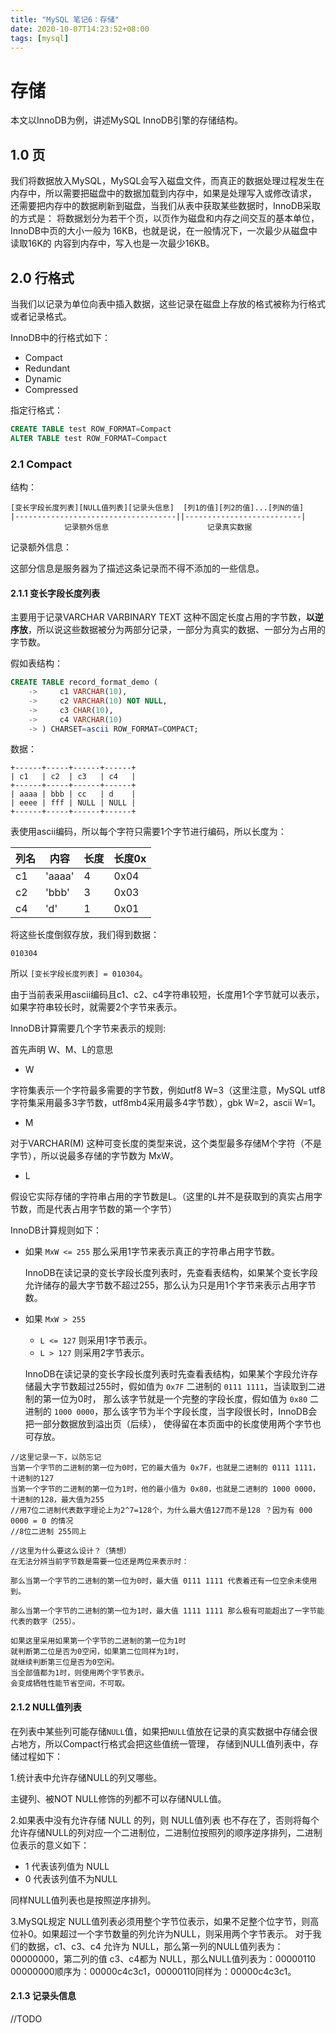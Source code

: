 ```yaml
---
title: "MySQL 笔记6：存储"
date: 2020-10-07T14:23:52+08:00
tags: [mysql]
---
```

<!--more-->
# 存储
本文以InnoDB为例，讲述MySQL InnoDB引擎的存储结构。

## 1.0 页
我们将数据放入MySQL，MySQL会写入磁盘文件，而真正的数据处理过程发生在内存中，所以需要把磁盘中的数据加载到内存中，如果是处理写入或修改请求，
还需要把内存中的数据刷新到磁盘，当我们从表中获取某些数据时，InnoDB采取的方式是：
将数据划分为若干个页，以页作为磁盘和内存之间交互的基本单位，InnoDB中页的大小一般为 16KB，也就是说，在一般情况下，一次最少从磁盘中读取16K的
内容到内存中，写入也是一次最少16KB。

## 2.0 行格式

当我们以记录为单位向表中插入数据，这些记录在磁盘上存放的格式被称为行格式或者记录格式。

InnoDB中的行格式如下：
- Compact
- Redundant
- Dynamic
- Compressed

指定行格式：

```sql
CREATE TABLE test ROW_FORMAT=Compact
ALTER TABLE test ROW_FORMAT=Compact
```

### 2.1 Compact

结构：
```shell
[变长字段长度列表][NULL值列表][记录头信息]  [列1的值][列2的值]...[列N的值]
|------------------------------------||--------------------------|
            记录额外信息                      记录真实数据
```

记录额外信息：

这部分信息是服务器为了描述这条记录而不得不添加的一些信息。

#### 2.1.1 变长字段长度列表

主要用于记录VARCHAR VARBINARY TEXT 这种不固定长度占用的字节数，**以逆序放**，所以说这些数据被分为两部分记录，一部分为真实的数据、一部分为占用的字节数。

假如表结构：
```sql
CREATE TABLE record_format_demo (
    ->     c1 VARCHAR(10),
    ->     c2 VARCHAR(10) NOT NULL,
    ->     c3 CHAR(10),
    ->     c4 VARCHAR(10)
    -> ) CHARSET=ascii ROW_FORMAT=COMPACT;
```

数据：

```shell
+------+-----+------+------+
| c1   | c2  | c3   | c4   |
+------+-----+------+------+
| aaaa | bbb | cc   | d    |
| eeee | fff | NULL | NULL |
+------+-----+------+------+
```

表使用ascii编码，所以每个字符只需要1个字节进行编码，所以长度为：


|列名|内容|长度|长度0x|
|----|----|----|----|
|c1|'aaaa'|4|0x04|
|c2|'bbb'|3|0x03|
|c4|'d'|1|0x01|

将这些长度倒叙存放，我们得到数据：
```shell
010304
```
所以 `[变长字段长度列表] = 010304`。

由于当前表采用ascii编码且c1、c2、c4字符串较短，长度用1个字节就可以表示，如果字符串较长时，就需要2个字节来表示。

InnoDB计算需要几个字节来表示的规则:

首先声明 W、M、L的意思
- W 

字符集表示一个字符最多需要的字节数，例如utf8 W=3（这里注意，MySQL utf8字符集采用最多3字节数，utf8mb4采用最多4字节数），gbk W=2，ascii W=1。

- M

对于VARCHAR(M) 这种可变长度的类型来说，这个类型最多存储M个字符（不是字节），所以说最多存储的字节数为 MxW。

- L

假设它实际存储的字符串占用的字节数是L。（这里的L并不是获取到的真实占用字节数，而是代表占用字节数的第一个字节）

InnoDB计算规则如下：

- 如果 `MxW <= 255` 那么采用1字节来表示真正的字符串占用字节数。 

  InnoDB在读记录的变长字段长度列表时，先查看表结构，如果某个变长字段允许储存的最大字节数不超过255，那么认为只是用1个字节来表示占用字节数。
- 如果 `MxW > 255` 
  - `L <= 127` 则采用1字节表示。
  - `L > 127` 则采用2字节表示。
  
  InnoDB在读记录的变长字段长度列表时先查看表结构，如果某个字段允许存储最大字节数超过255时，假如值为 `0x7F` 二进制的 `0111 1111`，当读取到二进制的第一位为0时，
  那么该字节就是一个完整的字段长度，假如值为 `0x80` 二进制的 `1000 0000`，那么该字节为半个字段长度，当字段很长时，InnoDB会把一部分数据放到溢出页（后续），
  使得留在本页面中的长度使用两个字节也可存放。

[comment]: <> (- 假如当前字节数使用一字节来表示，那么他的最大值：)

[comment]: <> (  1111 1111)

[comment]: <> (  ---------)

[comment]: <> (  1 byte)

[comment]: <> (- 假如当前字段需要两个字节来表示，那么它的最小值为:)

[comment]: <> (  1000 0000 0000 0000)

[comment]: <> (  --------- ---------)

[comment]: <> (  1 byte    2 byte)
```
//这里记录一下，以防忘记
当第一个字节的二进制的第一位为0时，它的最大值为 0x7F，也就是二进制的 0111 1111，十进制的127
当第一个字节的二进制的第一位为1时，他的最小值为 0x80，也就是二进制的 1000 0000，十进制的128，最大值为255
//用7位二进制代表数字理论上为2^7=128个，为什么最大值127而不是128 ？因为有 000 0000 = 0 的情况
//8位二进制 255同上

//这里为什么要这么设计？（猜想）
在无法分辨当前字节数是需要一位还是两位来表示时：

那么当第一个字节的二进制的第一位为0时，最大值 0111 1111 代表着还有一位空余未使用到。

那么当第一个字节的二进制的第一位为1时，最大值 1111 1111 那么极有可能超出了一字节能代表的数字（255）。

如果这里采用如果第一个字节的二进制的第一位为1时
就判断第二位是否为0空闲，如果第二位同样为1时，
就继续判断第三位是否为0空闲。
当全部值都为1时，则使用两个字节表示。
会变成牺牲性能节省空间，不可取。
```

#### 2.1.2 NULL值列表

在列表中某些列可能存储`NULL`值，如果把`NULL`值放在记录的真实数据中存储会很占地方，所以Compact行格式会把这些值统一管理，
存储到NULL值列表中，存储过程如下：

1.统计表中允许存储NULL的列又哪些。

主键列、被NOT NULL修饰的列都不可以存储NULL值。

2.如果表中没有允许存储 NULL 的列，则 NULL值列表 也不存在了，否则将每个允许存储NULL的列对应一个二进制位，二进制位按照列的顺序逆序排列，二进制位表示的意义如下：
- 1 代表该列值为 NULL
- 0 代表该列值不为NULL

同样NULL值列表也是按照逆序排列。

3.MySQL规定 NULL值列表必须用整个字节位表示，如果不足整个位字节，则高位补0。如果超过一个字节数量的列允许为NULL，则采用两个字节表示。
对于我们的数据，c1、c3、c4 允许为 NULL，那么第一列的NULL值列表为：00000000，第二列的值 c3、c4都为 NULL，那么NULL值列表为：00000110
00000000顺序为：00000c4c3c1，00000110同样为：00000c4c3c1。

#### 2.1.3 记录头信息
//TODO
